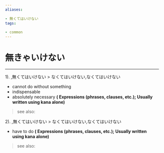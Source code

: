 ```yaml
---
aliases:
    
- 無くてはいけない
tags:
    
- common
---
```


# 無きゃいけない
---
1).
,無くてはいけない > なくてはいけない,なくてはいけない

- cannot do without something
- indispensable
- absolutely necessary
**( Expressions (phrases, clauses, etc.); Usually written using kana alone)**
> see also: 
            
2).
,無くてはいけない > なくてはいけない,なくてはいけない

- have to do
**( Expressions (phrases, clauses, etc.); Usually written using kana alone)**
> see also: 
            